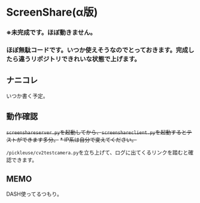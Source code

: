 # ScreenShare(α版)
### ※未完成です。ほぼ動きません。
### ほぼ無駄コードです。いつか使えそうなのでとっておきます。完成したら違うリポジトリできれいな状態で上げます。
## ナニコレ
いつか書く予定。

## 動作確認
~~`screenshareserver.py`を起動してから、`screenshareclient.py`を起動するとテストができます多分。~~
~~* IP系は自分で変えてください。~~

`/pickleuse/cv2testcamera.py`を立ち上げて、ログに出てくるリンクを踏むと確認できます。

## MEMO
DASH使ってるつもり。

